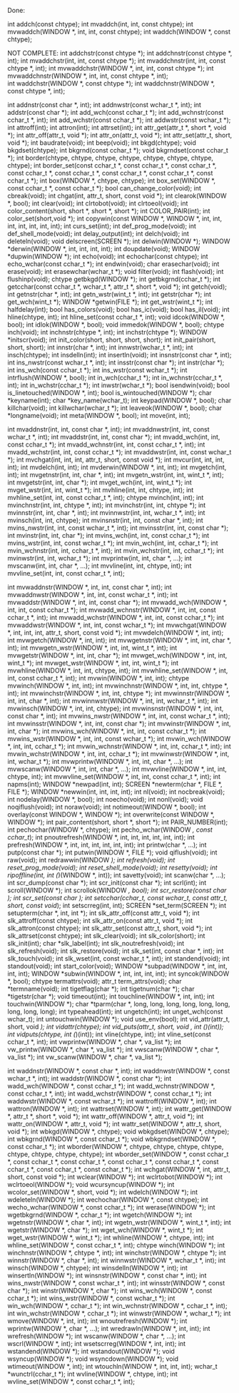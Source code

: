 Done:

int    addch(const chtype);
int    mvaddch(int, int, const chtype);
int    mvwaddch(WINDOW *, int, int, const chtype);
int    waddch(WINDOW *, const chtype);

NOT COMPLETE:
int    addchstr(const chtype *);
int    addchnstr(const chtype *, int);
int    mvaddchstr(int, int, const chtype *);
int    mvaddchnstr(int, int, const chtype *, int);
int    mvwaddchstr(WINDOW *, int, int, const chtype *);
 int    mvwaddchnstr(WINDOW *, int, int, const chtype *, int);	
int    waddchstr(WINDOW *, const chtype *);
int    waddchnstr(WINDOW *, const chtype *, int);



int    addnstr(const char *, int);
int    addnwstr(const wchar_t *, int);
int    addstr(const char *);
int    add_wch(const cchar_t *);
int    add_wchnstr(const cchar_t *, int);
int    add_wchstr(const cchar_t *);
int    addwstr(const wchar_t *);
int    attroff(int);
int    attron(int);
int    attrset(int);
int    attr_get(attr_t *, short *, void *);
int    attr_off(attr_t, void *);
int    attr_on(attr_t, void *);
int    attr_set(attr_t, short, void *);
int    baudrate(void);
int    beep(void);
int    bkgd(chtype);
void   bkgdset(chtype);
int    bkgrnd(const cchar_t *);
void   bkgrndset(const cchar_t *);
int    border(chtype, chtype, chtype, chtype, chtype, chtype, chtype,
              chtype);
int    border_set(const cchar_t *, const cchar_t *, const cchar_t *,
                  const cchar_t *, const cchar_t *, const cchar_t *,
                  const cchar_t *, const cchar_t *);
int    box(WINDOW *, chtype, chtype);
int    box_set(WINDOW *, const cchar_t *, const cchar_t *);
bool   can_change_color(void);
int    cbreak(void); 
int    chgat(int, attr_t, short, const void *);
int    clearok(WINDOW *, bool);
int    clear(void);
int    clrtobot(void);
int    clrtoeol(void);
int    color_content(short, short *, short *, short *);
int    COLOR_PAIR(int);
int    color_set(short,void *);
int    copywin(const WINDOW *, WINDOW *, int, int, int, int, int, int,
               int);
int    curs_set(int);
int    def_prog_mode(void);
int    def_shell_mode(void);
int    delay_output(int);
int    delch(void);
int    deleteln(void);
void   delscreen(SCREEN *); 
int    delwin(WINDOW *);
WINDOW *derwin(WINDOW *, int, int, int, int);
int    doupdate(void);
WINDOW *dupwin(WINDOW *);
int    echo(void);
int    echochar(const chtype);
int    echo_wchar(const cchar_t *);
int    endwin(void);
char   erasechar(void);
int    erase(void);
int    erasewchar(wchar_t *);
void   filter(void);
int    flash(void);
int    flushinp(void);
chtype getbkgd(WINDOW *);
int    getbkgrnd(cchar_t *);
int    getcchar(const cchar_t *, wchar_t *, attr_t *, short *, void *);
int    getch(void);
int    getnstr(char *, int);
int    getn_wstr(wint_t *, int);
int    getstr(char *);
int    get_wch(wint_t *);
WINDOW *getwin(FILE *);
int    get_wstr(wint_t *);
int    halfdelay(int);
bool   has_colors(void);
bool   has_ic(void);
bool   has_il(void);
int    hline(chtype, int);
int    hline_set(const cchar_t *, int);
void   idcok(WINDOW *, bool);
int    idlok(WINDOW *, bool);
void   immedok(WINDOW *, bool);
chtype inch(void);
int    inchnstr(chtype *, int);
int    inchstr(chtype *);
WINDOW *initscr(void);
int    init_color(short, short, short, short);
int    init_pair(short, short, short);
int    innstr(char *, int);
int    innwstr(wchar_t *, int);
int    insch(chtype);
int    insdelln(int);
int    insertln(void);
int    insnstr(const char *, int);
int    ins_nwstr(const wchar_t *, int);
int    insstr(const char *);
int    instr(char *);
int    ins_wch(const cchar_t *);
int    ins_wstr(const wchar_t *);
int    intrflush(WINDOW *, bool);
int    in_wch(cchar_t *);
int    in_wchnstr(cchar_t *, int);
int    in_wchstr(cchar_t *);
int    inwstr(wchar_t *);
bool   isendwin(void);
bool   is_linetouched(WINDOW *, int);
bool   is_wintouched(WINDOW *);
char   *keyname(int);
char   *key_name(wchar_t);
int    keypad(WINDOW *, bool);
char   killchar(void);
int    killwchar(wchar_t *);
int    leaveok(WINDOW *, bool);
char   *longname(void);
int    meta(WINDOW *, bool);
int    move(int, int);


int    mvaddnstr(int, int, const char *, int);
int    mvaddnwstr(int, int, const wchar_t *, int);
int    mvaddstr(int, int, const char *);
int    mvadd_wch(int, int, const cchar_t *);
int    mvadd_wchnstr(int, int, const cchar_t *, int);
int    mvadd_wchstr(int, int, const cchar_t *);
int    mvaddwstr(int, int, const wchar_t *);
int    mvchgat(int, int, int, attr_t, short, const void *);
int    mvcur(int, int, int, int);
int    mvdelch(int, int);
int    mvderwin(WINDOW *, int, int);
int    mvgetch(int, int);
int    mvgetnstr(int, int, char *, int);
int    mvgetn_wstr(int, int, wint_t *, int);
int    mvgetstr(int, int, char *);
int    mvget_wch(int, int, wint_t *);
int    mvget_wstr(int, int, wint_t *);
int    mvhline(int, int, chtype, int);
int    mvhline_set(int, int, const cchar_t *, int);
chtype mvinch(int, int);
int    mvinchnstr(int, int, chtype *, int);
int    mvinchstr(int, int, chtype *);
int    mvinnstr(int, int, char *, int);
int    mvinnwstr(int, int, wchar_t *, int);
int    mvinsch(int, int, chtype);
int    mvinsnstr(int, int, const char *, int);
int    mvins_nwstr(int, int, const wchar_t *, int);
int    mvinsstr(int, int, const char *);
int    mvinstr(int, int, char *);
int    mvins_wch(int, int, const cchar_t *);
int    mvins_wstr(int, int, const wchar_t *);
int    mvin_wch(int, int, cchar_t *);
int    mvin_wchnstr(int, int, cchar_t *, int);
int    mvin_wchstr(int, int, cchar_t *);
int    mvinwstr(int, int, wchar_t *);
int    mvprintw(int, int, char *,  ...);
int    mvscanw(int, int, char *, ...);
int    mvvline(int, int, chtype, int);
int    mvvline_set(int, int, const cchar_t *, int);

int    mvwaddnstr(WINDOW *, int, int, const char *, int);
int    mvwaddnwstr(WINDOW *, int, int, const wchar_t *, int);
int    mvwaddstr(WINDOW *, int, int, const char *);
int    mvwadd_wch(WINDOW *, int, int, const cchar_t *);
int    mvwadd_wchnstr(WINDOW *, int, int, const cchar_t *, int);
int    mvwadd_wchstr(WINDOW *, int, int, const cchar_t *);
int    mvwaddwstr(WINDOW *, int, int, const wchar_t *);
int    mvwchgat(WINDOW *, int, int, int, attr_t, short, const void *);
int    mvwdelch(WINDOW *, int, int);
int    mvwgetch(WINDOW *, int, int);
int    mvwgetnstr(WINDOW *, int, int, char *, int);
int    mvwgetn_wstr(WINDOW *, int, int, wint_t *, int);
int    mvwgetstr(WINDOW *, int, int, char *);
int    mvwget_wch(WINDOW *, int, int, wint_t *);
int    mvwget_wstr(WINDOW *, int, int, wint_t *);
int    mvwhline(WINDOW *, int, int, chtype, int);
int    mvwhline_set(WINDOW *, int, int, const cchar_t *, int);
int    mvwin(WINDOW *, int, int);
chtype mvwinch(WINDOW *, int, int);
int    mvwinchnstr(WINDOW *, int, int, chtype *, int);
int    mvwinchstr(WINDOW *, int, int, chtype *);
int    mvwinnstr(WINDOW *, int, int, char *, int);
int    mvwinnwstr(WINDOW *, int, int, wchar_t *, int);
int    mvwinsch(WINDOW *, int, int, chtype);
int    mvwinsnstr(WINDOW *, int, int, const char *, int);
int    mvwins_nwstr(WINDOW *, int, int, const wchar_t *, int);
int    mvwinsstr(WINDOW *, int, int, const char *);
int    mvwinstr(WINDOW *, int, int, char *);
int    mvwins_wch(WINDOW *, int, int, const cchar_t *);
int    mvwins_wstr(WINDOW *, int, int, const wchar_t *);
int    mvwin_wch(WINDOW *, int, int, cchar_t *);
int    mvwin_wchnstr(WINDOW *, int, int, cchar_t *, int);
int    mvwin_wchstr(WINDOW *, int, int, cchar_t *);
int    mvwinwstr(WINDOW *, int, int, wchar_t *);
int    mvwprintw(WINDOW *, int, int, char *, ...);
int    mvwscanw(WINDOW *, int, int, char *, ...);
int    mvwvline(WINDOW *, int, int, chtype, int);
int    mvwvline_set(WINDOW *, int, int, const cchar_t *, int);
int    napms(int);
WINDOW *newpad(int, int);
SCREEN *newterm(char *, FILE *, FILE *);
WINDOW *newwin(int, int, int, int);
int    nl(void);
int    nocbreak(void);
int    nodelay(WINDOW *, bool);
int    noecho(void);
int    nonl(void);
void   noqiflush(void);
int    noraw(void);
int    notimeout(WINDOW *, bool);
int    overlay(const WINDOW *, WINDOW *);
int    overwrite(const WINDOW *, WINDOW *);
int    pair_content(short, short *, short *);
int    PAIR_NUMBER(int);
int    pechochar(WINDOW *, chtype);
int    pecho_wchar(WINDOW *, const cchar_t*);
int    pnoutrefresh(WINDOW *, int, int, int, int, int, int);
int    prefresh(WINDOW *, int, int, int, int, int, int);
int    printw(char *, ...);
int    putp(const char *);
int    putwin(WINDOW *, FILE *);
void   qiflush(void);
int    raw(void);
int    redrawwin(WINDOW *);
int    refresh(void);
int    reset_prog_mode(void);
int    reset_shell_mode(void);
int    resetty(void);
int    ripoffline(int, int (*)(WINDOW *, int));
int    savetty(void);
int    scanw(char *, ...);
int    scr_dump(const char *);
int    scr_init(const char *);
int    scrl(int);
int    scroll(WINDOW *);
int    scrollok(WINDOW *, bool);
int    scr_restore(const char *);
int    scr_set(const char *);
int    setcchar(cchar_t*, const wchar_t*, const attr_t, short,
                const void*);
int    setscrreg(int, int);
SCREEN *set_term(SCREEN *);
int    setupterm(char *, int, int *);
int    slk_attr_off(const attr_t, void *);
int    slk_attroff(const chtype);
int    slk_attr_on(const attr_t, void *);
int    slk_attron(const chtype);
int    slk_attr_set(const attr_t, short, void *);
int    slk_attrset(const chtype);
int    slk_clear(void);
int    slk_color(short);
int    slk_init(int);
char   *slk_label(int);
int    slk_noutrefresh(void);
int    slk_refresh(void);
int    slk_restore(void);
int    slk_set(int, const char *, int);
int    slk_touch(void);
int    slk_wset(int, const wchar_t *, int);
int    standend(void);
int    standout(void);
int    start_color(void);
WINDOW *subpad(WINDOW *, int, int, int, int);
WINDOW *subwin(WINDOW *, int, int, int, int);
int    syncok(WINDOW *, bool);
chtype termattrs(void);
attr_t term_attrs(void);
char   *termname(void);
int    tigetflag(char *);
int    tigetnum(char *);
char   *tigetstr(char *);
void   timeout(int);
int    touchline(WINDOW *, int, int);
int    touchwin(WINDOW *);
char   *tparm(char *, long, long, long, long, long, long, long, long,
              long);
int    typeahead(int);
int    ungetch(int);
int    unget_wch(const wchar_t);
int    untouchwin(WINDOW *);
void   use_env(bool);
int    vid_attr(attr_t, short, void *);
int    vidattr(chtype);
int    vid_puts(attr_t, short, void *, int (*)(int));
int    vidputs(chtype, int (*)(int));
int    vline(chtype, int);
int    vline_set(const cchar_t *, int);
int    vwprintw(WINDOW *, char *, va_list *);
int    vw_printw(WINDOW *, char *, va_list *);
int    vwscanw(WINDOW *, char *, va_list *);
int    vw_scanw(WINDOW *, char *, va_list *);

int    waddnstr(WINDOW *, const char *, int);
int    waddnwstr(WINDOW *, const wchar_t *, int);
int    waddstr(WINDOW *, const char *);
int    wadd_wch(WINDOW *, const cchar_t *);
int    wadd_wchnstr(WINDOW *, const cchar_t *, int);
int    wadd_wchstr(WINDOW *, const cchar_t *);
int    waddwstr(WINDOW *, const wchar_t *);
int    wattroff(WINDOW *, int);
int    wattron(WINDOW *, int);
int    wattrset(WINDOW *, int);
int    wattr_get(WINDOW *, attr_t *, short *, void *);
int    wattr_off(WINDOW *, attr_t, void *);
int    wattr_on(WINDOW *, attr_t, void *);
int    wattr_set(WINDOW *, attr_t, short, void *);
int    wbkgd(WINDOW *, chtype);
void   wbkgdset(WINDOW *, chtype);
int    wbkgrnd(WINDOW *, const cchar_t *);
void   wbkgrndset(WINDOW *, const cchar_t *);
int    wborder(WINDOW *, chtype, chtype, chtype, chtype, chtype, chtype,
               chtype, chtype);
int    wborder_set(WINDOW *, const cchar_t *, const cchar_t *,
                  const cchar_t *, const cchar_t *, const cchar_t *,
                  const cchar_t *, const cchar_t *, const cchar_t *);
int    wchgat(WINDOW *, int, attr_t, short, const void *);
int    wclear(WINDOW *);
int    wclrtobot(WINDOW *);
int    wclrtoeol(WINDOW *);
void   wcursyncup(WINDOW *);
int    wcolor_set(WINDOW *, short, void *);
int    wdelch(WINDOW *);
int    wdeleteln(WINDOW *);
int    wechochar(WINDOW *, const chtype);
int    wecho_wchar(WINDOW *, const cchar_t *);
int    werase(WINDOW *);
int    wgetbkgrnd(WINDOW *, cchar_t *);
int    wgetch(WINDOW *);
int    wgetnstr(WINDOW *, char *, int);
int    wgetn_wstr(WINDOW *, wint_t *, int);
int    wgetstr(WINDOW *, char *);
int    wget_wch(WINDOW *, wint_t *);
int    wget_wstr(WINDOW *, wint_t *);
int    whline(WINDOW *, chtype, int);
int    whline_set(WINDOW *, const cchar_t *, int);
chtype winch(WINDOW *);
int    winchnstr(WINDOW *, chtype *, int);
int    winchstr(WINDOW *, chtype *);
int    winnstr(WINDOW *, char *, int);
int    winnwstr(WINDOW *, wchar_t *, int);
int    winsch(WINDOW *, chtype);
int    winsdelln(WINDOW *, int);
int    winsertln(WINDOW *);
int    winsnstr(WINDOW *, const char *, int);
int    wins_nwstr(WINDOW *, const wchar_t *, int);
int    winsstr(WINDOW *, const char *);
int    winstr(WINDOW *, char *);
int    wins_wch(WINDOW *, const cchar_t *);
int    wins_wstr(WINDOW *, const wchar_t *);
int    win_wch(WINDOW *, cchar_t *);
int    win_wchnstr(WINDOW *, cchar_t *, int);
int    win_wchstr(WINDOW *, cchar_t *);
int    winwstr(WINDOW *, wchar_t *);
int    wmove(WINDOW *, int, int);
int    wnoutrefresh(WINDOW *);
int    wprintw(WINDOW *, char *, ...);
int    wredrawln(WINDOW *, int, int);
int    wrefresh(WINDOW *);
int    wscanw(WINDOW *, char *, ...);
int    wscrl(WINDOW *, int);
int    wsetscrreg(WINDOW *, int, int);
int    wstandend(WINDOW *);
int    wstandout(WINDOW *);
void   wsyncup(WINDOW *);
void   wsyncdown(WINDOW *);
void   wtimeout(WINDOW *, int);
int    wtouchln(WINDOW *, int, int, int);
wchar_t *wunctrl(cchar_t *);
int    wvline(WINDOW *, chtype, int);
int    wvline_set(WINDOW *, const cchar_t *, int);